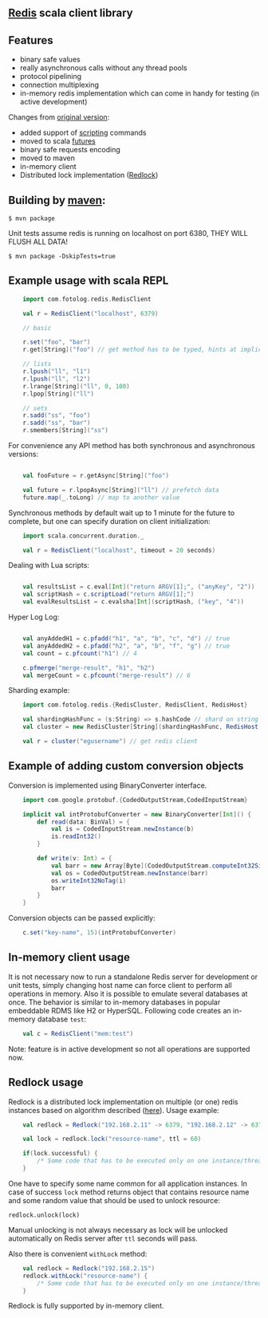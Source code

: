 ## [Redis](http://redis.io) scala client library

## Features

* binary safe values
* really asynchronous calls without any thread pools
* protocol pipelining
* connection multiplexing
* in-memory redis implementation which can come in handy for testing (in active development)

Changes from [original version](https://github.com/andreyk0/redis-client-scala-netty):
* added support of [scripting](http://redis.io/commands#scripting) commands
* moved to scala [futures](http://docs.scala-lang.org/overviews/core/futures.html)
* binary safe requests encoding
* moved to maven
* in-memory client
* Distributed lock implementation ([Redlock](http://redis.io/topics/distlock))

## Building by [maven](http://maven.apache.org/):
    $ mvn package

Unit tests assume redis is running on localhost on port 6380, THEY WILL FLUSH ALL DATA!

    $ mvn package -DskipTests=true

## Example usage with scala REPL


```scala
    import com.fotolog.redis.RedisClient

    val r = RedisClient("localhost", 6379)

    // basic

    r.set("foo", "bar")
    r.get[String]("foo") // get method has to be typed, hints at implicit conversion

    // lists
    r.lpush("ll", "l1")
    r.lpush("ll", "l2")
    r.lrange[String]("ll", 0, 100)
    r.lpop[String]("ll")

    // sets
    r.sadd("ss", "foo")
    r.sadd("ss", "bar")
    r.smembers[String]("ss")

```

For convenience any API method has both synchronous and asynchronous versions:

```scala

    val fooFuture = r.getAsync[String]("foo")

    val future = r.lpopAsync[String]("ll") // prefetch data
    future.map(_.toLong) // map to another value

```

Synchronous methods by default wait up to 1 minute for the future to complete, but one can specify duration on client initialization:

```scala
    import scala.concurrent.duration._

    val r = RedisClient("localhost", timeout = 20 seconds)

```  

Dealing with Lua scripts:

```scala

    val resultsList = c.eval[Int]("return ARGV[1];", ("anyKey", "2"))
    val scriptHash = c.scriptLoad("return ARGV[1];")
    val evalResultsList = c.evalsha[Int](scriptHash, ("key", "4"))

```

Hyper Log Log:

```scala

    val anyAddedH1 = c.pfadd("h1", "a", "b", "c", "d") // true
    val anyAddedH2 = c.pfadd("h2", "a", "b", "f", "g") // true
    val count = c.pfcount("h1") // 4

    c.pfmerge("merge-result", "h1", "h2")
    val mergeCount = c.pfcount("merge-result") // 6

```

Sharding example:

```scala
    import com.fotolog.redis.{RedisCluster, RedisClient, RedisHost}

    val shardingHashFunc = (s:String) => s.hashCode // shard on string values
    val cluster = new RedisCluster[String](shardingHashFunc, RedisHost("localhost", 6379) /*, more redis hosts */)

    val r = cluster("egusername") // get redis client
```

## Example of adding custom conversion objects

 Conversion is implemented using BinaryConverter interface.
```scala
    import com.google.protobuf.{CodedOutputStream,CodedInputStream}

    implicit val intProtobufConverter = new BinaryConverter[Int]() {
        def read(data: BinVal) = {
            val is = CodedInputStream.newInstance(b)
            is.readInt32()    
        }

        def write(v: Int) = {
            val barr = new Array[Byte](CodedOutputStream.computeInt32SizeNoTag(i))
            val os = CodedOutputStream.newInstance(barr)
            os.writeInt32NoTag(i)
            barr
        }
    }
```

Conversion objects can be passed explicitly:
```scala
    c.set("key-name", 15)(intProtobufConverter)
```    

## In-memory client usage

It is not necessary now to run a standalone Redis server for development or unit tests, simply changing host name can force
client to perform all operations in memory. Also it is possible to emulate several databases at once. The behavior is
similar to in-memory databases in popular embeddable RDMS like H2 or HyperSQL. Following code creates an in-memory database `test`:

```scala
    val c = RedisClient("mem:test")
```

Note: feature is in active development so not all operations are supported now.

## Redlock usage
Redlock is a distributed lock implementation on multiple (or one) redis instances based on algorithm described  ([here](http://redis.io/topics/distlock)).
Usage example:

```scala
    val redlock = Redlock("192.168.2.11" -> 6379, "192.168.2.12" -> 6379, "192.168.2.13" -> 6379)

    val lock = redlock.lock("resource-name", ttl = 60)

    if(lock.successful) {
        /* Some code that has to be executed only on one instance/thread. */
    }
```

One have to specify some name common for all application instances. In case of success `lock` method returns object that contains resource name and some random value that should be used to unlock resource:

    redlock.unlock(lock)

Manual unlocking is not always necessary as lock will be unlocked automatically on Redis server after `ttl` seconds will pass.

Also there is convenient `withLock` method:

```scala
    val redlock = Redlock("192.168.2.15")
    redlock.withLock("resource-name") {
        /* Some code that has to be executed only on one instance/thread. */
    }
```

Redlock is fully supported by in-memory client.
